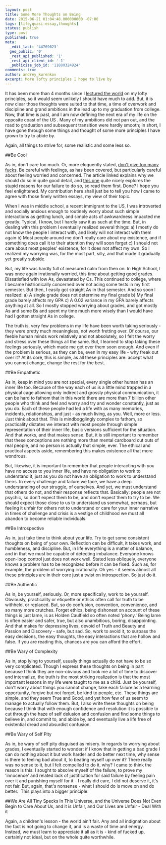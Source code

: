 ```yaml
---
layout: post
title: Some More Thoughts on Being
date: 2015-06-21 01:04:48.000000000 -07:00
tags: [life,quasi-essay,thoughts]
status: publish
type: post
published: true
meta:
  _edit_last: '44769023'
  geo_public: '0'
  _rest_api_published: '1'
  _rest_api_client_id: '-1'
  _publicize_job_id: '11880324924'
comments: true
author: andrey_kurenkov
excerpt: More lofty principles I hope to live by
---
```

It has been more than 4 months since I <a href="https://lifeofandrey.wordpress.com/2015/02/15/some-thoughts-on-being/" target="_blank">lectured the world</a> on my lofty principles, so it would seem unlikely I should have much to add. But, it is now clear those thoughts were suited to that time, a time of overwork and discipline and grand ambitions in the lead up to my graduation from college. Now, that time is past, and I am now defining the next era of my life on the opposite coast of the US . Many of my ambitions did not pan out, and the road to graduation and subsequent transition were hardly smooth; in short, I have gone through some things and thought of some more principles I have grown to try to abide by.

Again, all things to strive for, some realistic and some less so.

##Be Cool

As in, don't care too much. Or, more eloquently stated, <a href="http://markmanson.net/not-giving-a-fuck#.hwpgi0:hQr2" target="_blank">don't give too many fucks</a>. Be careful with feelings, as has been covered, but particularly careful about feeling worried and concerned. The article linked explains why we should do so in quite good detail, and <a href="http://waitbutwhy.com/2014/06/taming-mammoth-let-peoples-opinions-run-life.html" target="_blank">this one</a> quite nicely explores the stupid reasons for our failure to do so, so read them first. Done? I hope you feel enlightened. My contribution here shall just be to tell you how I came to agree with those finely written essays, my view of their topic.

When I was in middle school, a recent immigrant to the US, I was introverted and socially anxious enough to routinely worry about such simple interactions as getting lunch, and simple acts of awkwardness impacted me greatly. Typical, I know, but I hardly saw it as such at the time. But, in dealing with this problem I eventually realized several things: a) I mostly do not know the people I interact with, and likely will not interact with them again b) Most people around me don't really care about my existence, and if something does call it to their attention they will soon forget c) I should not care about most peoples' existence, for it does not affect my own. So I realized my worrying was, for the most part, silly, and that made it gradually yet greatly subside.

But, my life was hardly full of measured calm from then on. In High School, I was once again irrationally worried, this time about getting good grades. Dissatisfied with low As, devastated by Cs. This continued to college, where I became histrionically concerned over not acing some tests in my first semester. But then, I easily got straight As in that semester. And so soon I realized: a) A single grade does not determine my final grade b) My final grade barely affects my GPA c) A 0.02 variance in my GPA barely affects anything at all. So I mostly stopped worrying about grades, and got mostly As and some Bs and spent my time much more wisely than I would have had I gotten straight As in college.

The truth is, very few problems in my life have been worth taking seriously - they were pretty much meaningless, not worth fretting over. Of course, our feeble human minds work relatively and not absolutely, so I felt the worry and stress over these things all the same. But, I learned to stop taking these feelings seriously, which made me get over them soon enough. And even if the problem is serious, as they can be, even in my easy life - why freak out over it? At its core, this is simple, as all these principles are: accept what you cannot change, change the rest for the best.

##Be Empathetic

As in, keep in mind you are not special, every single other human has an inner life too. Because of the way each of us is a little mind trapped in a physical cage allowing only indirect and grossly physical communication, it can be hard to fathom that in this world there are more than 7 billion other people who think and feel and worry and try and wonder constantly, just as you do. Each of these people had led a life with as many memories, incidents, relationships, and just - as much living, as you. Well, more or less. Just think about that. This is mindbogglingly complex to fathom, so practicality dictates we interact with most people through simple representation of their inner life, basic versions sufficient for the situation. And that works, and that makes sense. But, it is still important to remember that these conceptions are nothing more than mental cardboard cut outs of real people, and no person is actually that simple, ever. The ethical and practical aspects aside, remembering this makes existence all that more wondrous.

But, likewise, it is important to remember that people interacting with you have no access to you inner life, and have no obligation to work to understand it, just as you do not have an obligation to work to understand theirs. In every challenge and failure we face, we have a deep understanding of our struggle, of ourselves. And yet, we must understand that others do not, and their response reflects that. Basically: people are not psychic, so don't expect them to be, and don't expect them to try to be. We should expect those close to us to understand us somewhat, perhaps, but feeling it unfair for others not to understand or care for your inner narrative in times of challenge and crisis is a vestige of childhood we must all abandon to become reliable individuals.

##Be Introspective

As in, just take time to think about your life. Try to get some consistent thoughts on being of your own. Reflection can be difficult, it takes work, and humbleness, and discipline. But, in life everything is a matter of balance, and in that we must be capable of detecting imbalance. Everyone knows open-loop control just does not work well. Stated less obliquely, everyone knows a problem has to be recognized before it can be fixed. Such as, for example, the problem of worrying irrationally. Oh yes - it seems almost all these principles are in their core just a twist on introspection.
So just do it.

##Be Authentic

As in, be yourself, seriously. Or, more specifically, work to be yourself. Obviously, practicality or etiquette or ethics often call for truth to be withheld, or replaced. But, so do confusion, convention, convenience, and so many more crutches. Forget ethics, being dishonest on account of these things is just lame, is as Holden Caulfield so often noted 'phony.' Being lame is often easier and safer, true, but also unambitious, boring, disappointing. And that makes for depressing lives, devoid of Truth and Beauty and Passion and Discovery - safe, but sad. So, work to avoid it, to surpass the easy decisions, the easy thoughts, the easy interactions that are hollow and false. If you are reading this, chances are you can afford the effort.

##Be Wary of Complexity

As in, stop lying to yourself, usually things actually do not have to be so very complicated. Though I express these thoughts on being in part because I think they are non-obvious and took me a lot of time to discover and internalize, the truth is the most striking realization is that the most important lessons in my life were taught to me as a child. Just be yourself, don't worry about things you cannot change, take each failure as a learning opportunity, forgive but not forget, be kind to people, etc. These things are simple, and they seem True and Good, and yet how few of us seem to manage to actually follow them. But, I also write these thoughts on being because I think that with enough confidence and resolution it is possible to cut through the haze of self delusion and confusion and find some things to believe in, and commit to, and abide by, and eventually live a life free of existential dread and absurdist confusion.

##Be Wary of Self Pity

As in, be wary of self pity disguised as misery. In regards to worrying about grades, I eventually started to wonder: if I know that in getting a bad grade I can do nothing about it but work harder and do better next time, why sense is there to feeling bad about it, to beating myself up over it? There really was no sense to it, but I felt compelled to do it, why? I came to think the reason is this: I sought to absolve myself of the failure, to prove my 'innocence' and related lack of justification for said failure by feeling pain over it and punishing myself for it - I really did care, I did not deserve it, it's not fair. But, again, that's nonsense - what I should do is move on and do better.  This plays into a bigger principle:

##We Are All Tiny Specks In This Universe, and the Universe Does Not Even Begin to Care About Us, and it is Unfair, and Our Lives are Unfair - Deal With it

Again, a children's lesson - the world ain't fair. Any and all indignation about the fact is not going to change it, and is a waste of time and energy. Instead, we must learn to appreciate it all as it is - kind of fucked up, certainly not ideal, but on the whole quite worthwhile.
